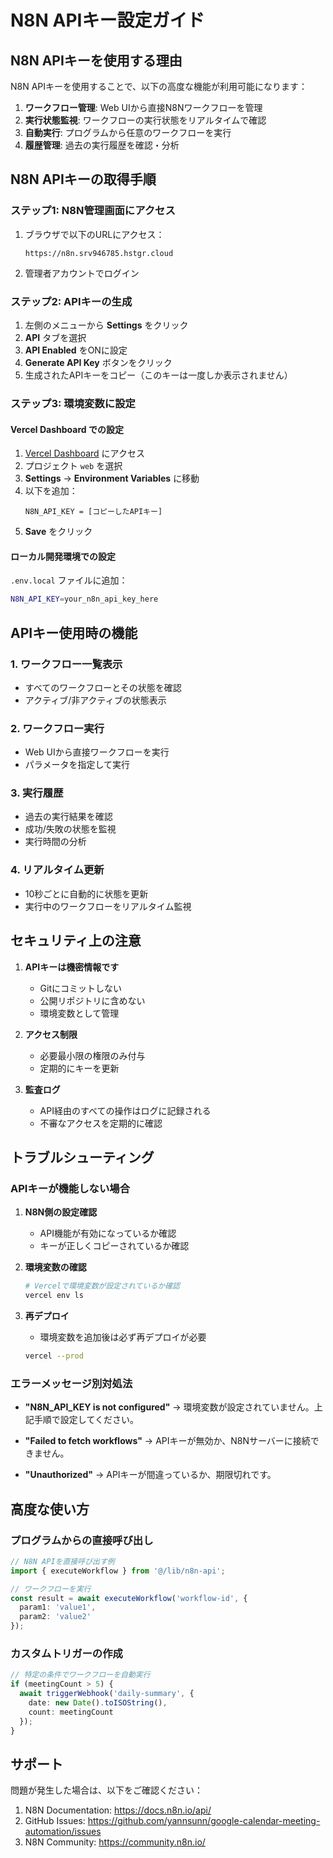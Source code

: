 # N8N APIキー設定ガイド

## N8N APIキーを使用する理由

N8N APIキーを使用することで、以下の高度な機能が利用可能になります：

1. **ワークフロー管理**: Web UIから直接N8Nワークフローを管理
2. **実行状態監視**: ワークフローの実行状態をリアルタイムで確認
3. **自動実行**: プログラムから任意のワークフローを実行
4. **履歴管理**: 過去の実行履歴を確認・分析

## N8N APIキーの取得手順

### ステップ1: N8N管理画面にアクセス

1. ブラウザで以下のURLにアクセス：
   ```
   https://n8n.srv946785.hstgr.cloud
   ```

2. 管理者アカウントでログイン

### ステップ2: APIキーの生成

1. 左側のメニューから **Settings** をクリック
2. **API** タブを選択
3. **API Enabled** をONに設定
4. **Generate API Key** ボタンをクリック
5. 生成されたAPIキーをコピー（このキーは一度しか表示されません）

### ステップ3: 環境変数に設定

#### Vercel Dashboard での設定

1. [Vercel Dashboard](https://vercel.com/dashboard) にアクセス
2. プロジェクト `web` を選択
3. **Settings** → **Environment Variables** に移動
4. 以下を追加：
   ```
   N8N_API_KEY = [コピーしたAPIキー]
   ```
5. **Save** をクリック

#### ローカル開発環境での設定

`.env.local` ファイルに追加：
```bash
N8N_API_KEY=your_n8n_api_key_here
```

## APIキー使用時の機能

### 1. ワークフロー一覧表示
- すべてのワークフローとその状態を確認
- アクティブ/非アクティブの状態表示

### 2. ワークフロー実行
- Web UIから直接ワークフローを実行
- パラメータを指定して実行

### 3. 実行履歴
- 過去の実行結果を確認
- 成功/失敗の状態を監視
- 実行時間の分析

### 4. リアルタイム更新
- 10秒ごとに自動的に状態を更新
- 実行中のワークフローをリアルタイム監視

## セキュリティ上の注意

1. **APIキーは機密情報です**
   - Gitにコミットしない
   - 公開リポジトリに含めない
   - 環境変数として管理

2. **アクセス制限**
   - 必要最小限の権限のみ付与
   - 定期的にキーを更新

3. **監査ログ**
   - API経由のすべての操作はログに記録される
   - 不審なアクセスを定期的に確認

## トラブルシューティング

### APIキーが機能しない場合

1. **N8N側の設定確認**
   - API機能が有効になっているか確認
   - キーが正しくコピーされているか確認

2. **環境変数の確認**
   ```bash
   # Vercelで環境変数が設定されているか確認
   vercel env ls
   ```

3. **再デプロイ**
   - 環境変数を追加後は必ず再デプロイが必要
   ```bash
   vercel --prod
   ```

### エラーメッセージ別対処法

- **"N8N_API_KEY is not configured"**
  → 環境変数が設定されていません。上記手順で設定してください。

- **"Failed to fetch workflows"**
  → APIキーが無効か、N8Nサーバーに接続できません。

- **"Unauthorized"**
  → APIキーが間違っているか、期限切れです。

## 高度な使い方

### プログラムからの直接呼び出し

```typescript
// N8N APIを直接呼び出す例
import { executeWorkflow } from '@/lib/n8n-api';

// ワークフローを実行
const result = await executeWorkflow('workflow-id', {
  param1: 'value1',
  param2: 'value2'
});
```

### カスタムトリガーの作成

```typescript
// 特定の条件でワークフローを自動実行
if (meetingCount > 5) {
  await triggerWebhook('daily-summary', {
    date: new Date().toISOString(),
    count: meetingCount
  });
}
```

## サポート

問題が発生した場合は、以下をご確認ください：

1. N8N Documentation: https://docs.n8n.io/api/
2. GitHub Issues: https://github.com/yannsunn/google-calendar-meeting-automation/issues
3. N8N Community: https://community.n8n.io/